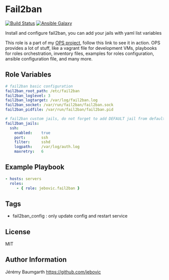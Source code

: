 Fail2ban
=========

[![Build Status](https://travis-ci.org/jebovic/ansible-fail2ban.svg?branch=master)](https://travis-ci.org/jebovic/ansible-fail2ban) [![Ansible Galaxy](https://img.shields.io/badge/galaxy-jebovic.fail2ban-blue.svg?style=flat)](https://galaxy.ansible.com/jebovic/fail2ban)

Install and configure fail2ban, you can add your jails with yaml list variables

This role is a part of my [OPS project](https://github.com/jebovic/ops), follow this link to see it in action. OPS provides a lot of stuff, like a vagrant file for development VMs, playbooks for roles orchestration, inventory files, examples for roles configuration, ansible configuration file, and many more.

Role Variables
--------------

```yaml
# fail2ban basic configuration
fail2ban_root_path: /etc/fail2ban
fail2ban_loglevel: 3
fail2ban_logtarget: /var/log/fail2ban.log
fail2ban_socket: /var/run/fail2ban/fail2ban.sock
fail2ban_pidfile: /var/run/fail2ban/fail2ban.pid

# fail2ban custom jails, do not forget to add DEFAULT jail from defaults/main.yml
fail2ban_jails:
  ssh:
    enabled:    true
    port:       ssh
    filter:     sshd
    logpath:    /var/log/auth.log
    maxretry:   6
```

Example Playbook
----------------

```yaml
- hosts: servers
  roles:
     - { role: jebovic.fail2ban }
```

Tags
----

* fail2ban_config : only update config and restart service

License
-------

MIT

Author Information
------------------

Jérémy Baumgarth https://github.com/jebovic
